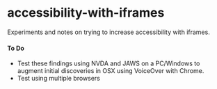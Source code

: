 # accessibility-with-iframes
Experiments and notes on trying to increase accessibility with iframes.

#### To Do
* Test these findings using NVDA and JAWS on a PC/Windows to augment initial discoveries in OSX using VoiceOver with Chrome.
* Test using multiple browsers
